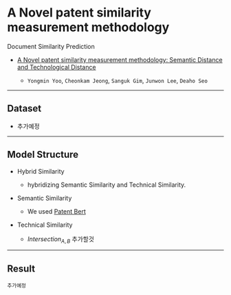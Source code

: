 # A Novel patent similarity measurement methodology

Document Similarity Prediction

  * [A Novel patent similarity measurement methodology: Semantic Distance and Technological Distance](주소추가)
  
    * `Yongmin Yoo`, `Cheonkam Jeong`, `Sanguk Gim`, `Junwon Lee`, `Deaho Seo`

-------------------------------------------------

## Dataset

  * 추가예정

-------------------------------------------------

## Model Structure

  * Hybrid Similarity

    * hybridizing Semantic Similarity and Technical Similarity.

  * Semantic Similarity
    
    * We used [Patent Bert](https://huggingface.co/anferico/bert-for-patents)

* Technical Similarity
    
    * $Intersection_{A,B}$
    추가할것
  
 -------------------------------------------------
 
 ## Result

    추가예정